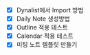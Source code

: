 
- [x] Dynalist에서 Import 방법
- [x] Daily Note 생성방법
- [x] Outline 적용 테스트
- [x] Calendar 적용 테스트
- [x] 미팅 노트 템플릿 만들기 